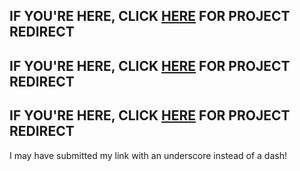 ## IF YOU'RE HERE, CLICK [HERE](http://github.com/niksuyko/nhl-app) FOR PROJECT REDIRECT

## IF YOU'RE HERE, CLICK [HERE](http://github.com/niksuyko/nhl-app) FOR PROJECT REDIRECT

## IF YOU'RE HERE, CLICK [HERE](http://github.com/niksuyko/nhl-app) FOR PROJECT REDIRECT

I may have submitted my link with an underscore instead of a dash!
